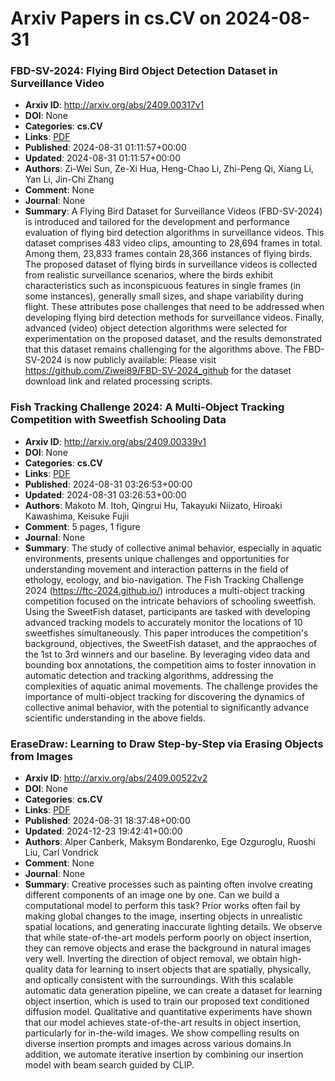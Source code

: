 # Arxiv Papers in cs.CV on 2024-08-31
### FBD-SV-2024: Flying Bird Object Detection Dataset in Surveillance Video
- **Arxiv ID**: http://arxiv.org/abs/2409.00317v1
- **DOI**: None
- **Categories**: **cs.CV**
- **Links**: [PDF](http://arxiv.org/pdf/2409.00317v1)
- **Published**: 2024-08-31 01:11:57+00:00
- **Updated**: 2024-08-31 01:11:57+00:00
- **Authors**: Zi-Wei Sun, Ze-Xi Hua, Heng-Chao Li, Zhi-Peng Qi, Xiang Li, Yan Li, Jin-Chi Zhang
- **Comment**: None
- **Journal**: None
- **Summary**: A Flying Bird Dataset for Surveillance Videos (FBD-SV-2024) is introduced and tailored for the development and performance evaluation of flying bird detection algorithms in surveillance videos. This dataset comprises 483 video clips, amounting to 28,694 frames in total. Among them, 23,833 frames contain 28,366 instances of flying birds. The proposed dataset of flying birds in surveillance videos is collected from realistic surveillance scenarios, where the birds exhibit characteristics such as inconspicuous features in single frames (in some instances), generally small sizes, and shape variability during flight. These attributes pose challenges that need to be addressed when developing flying bird detection methods for surveillance videos. Finally, advanced (video) object detection algorithms were selected for experimentation on the proposed dataset, and the results demonstrated that this dataset remains challenging for the algorithms above. The FBD-SV-2024 is now publicly available: Please visit https://github.com/Ziwei89/FBD-SV-2024_github for the dataset download link and related processing scripts.



### Fish Tracking Challenge 2024: A Multi-Object Tracking Competition with Sweetfish Schooling Data
- **Arxiv ID**: http://arxiv.org/abs/2409.00339v1
- **DOI**: None
- **Categories**: **cs.CV**
- **Links**: [PDF](http://arxiv.org/pdf/2409.00339v1)
- **Published**: 2024-08-31 03:26:53+00:00
- **Updated**: 2024-08-31 03:26:53+00:00
- **Authors**: Makoto M. Itoh, Qingrui Hu, Takayuki Niizato, Hiroaki Kawashima, Keisuke Fujii
- **Comment**: 5 pages, 1 figure
- **Journal**: None
- **Summary**: The study of collective animal behavior, especially in aquatic environments, presents unique challenges and opportunities for understanding movement and interaction patterns in the field of ethology, ecology, and bio-navigation. The Fish Tracking Challenge 2024 (https://ftc-2024.github.io/) introduces a multi-object tracking competition focused on the intricate behaviors of schooling sweetfish. Using the SweetFish dataset, participants are tasked with developing advanced tracking models to accurately monitor the locations of 10 sweetfishes simultaneously. This paper introduces the competition's background, objectives, the SweetFish dataset, and the appraoches of the 1st to 3rd winners and our baseline. By leveraging video data and bounding box annotations, the competition aims to foster innovation in automatic detection and tracking algorithms, addressing the complexities of aquatic animal movements. The challenge provides the importance of multi-object tracking for discovering the dynamics of collective animal behavior, with the potential to significantly advance scientific understanding in the above fields.



### EraseDraw: Learning to Draw Step-by-Step via Erasing Objects from Images
- **Arxiv ID**: http://arxiv.org/abs/2409.00522v2
- **DOI**: None
- **Categories**: **cs.CV**
- **Links**: [PDF](http://arxiv.org/pdf/2409.00522v2)
- **Published**: 2024-08-31 18:37:48+00:00
- **Updated**: 2024-12-23 19:42:41+00:00
- **Authors**: Alper Canberk, Maksym Bondarenko, Ege Ozguroglu, Ruoshi Liu, Carl Vondrick
- **Comment**: None
- **Journal**: None
- **Summary**: Creative processes such as painting often involve creating different components of an image one by one. Can we build a computational model to perform this task? Prior works often fail by making global changes to the image, inserting objects in unrealistic spatial locations, and generating inaccurate lighting details. We observe that while state-of-the-art models perform poorly on object insertion, they can remove objects and erase the background in natural images very well. Inverting the direction of object removal, we obtain high-quality data for learning to insert objects that are spatially, physically, and optically consistent with the surroundings. With this scalable automatic data generation pipeline, we can create a dataset for learning object insertion, which is used to train our proposed text conditioned diffusion model. Qualitative and quantitative experiments have shown that our model achieves state-of-the-art results in object insertion, particularly for in-the-wild images. We show compelling results on diverse insertion prompts and images across various domains.In addition, we automate iterative insertion by combining our insertion model with beam search guided by CLIP.



